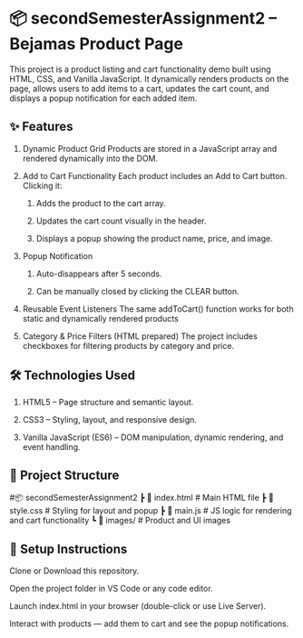 # 📦 secondSemesterAssignment2 – Bejamas Product Page

This project is a product listing and cart functionality demo built using HTML, CSS, and Vanilla JavaScript.
It dynamically renders products on the page, allows users to add items to a cart, updates the cart count, and displays a popup notification for each added item.

## ✨ Features

1. Dynamic Product Grid
   Products are stored in a JavaScript array and rendered dynamically into the DOM.

2. Add to Cart Functionality
   Each product includes an Add to Cart button. Clicking it:

   1. Adds the product to the cart array.

   2. Updates the cart count visually in the header.

   3. Displays a popup showing the product name, price, and image.

3. Popup Notification

   1. Auto-disappears after 5 seconds.

   2. Can be manually closed by clicking the CLEAR button.

4. Reusable Event Listeners
   The same addToCart() function works for both static and dynamically rendered products

5. Category & Price Filters (HTML prepared)
   The project includes checkboxes for filtering products by category and price.

## 🛠️ Technologies Used

1. HTML5 – Page structure and semantic layout.

2. CSS3 – Styling, layout, and responsive design.

3. Vanilla JavaScript (ES6) – DOM manipulation, dynamic rendering, and event handling.

## 📂 Project Structure

#📦 secondSemesterAssignment2
┣ 📜 index.html # Main HTML file
┣ 📜 style.css # Styling for layout and popup
┣ 📜 main.js # JS logic for rendering and cart functionality
┗ 📂 images/ # Product and UI images

## 🚀 Setup Instructions

Clone or Download this repository.

Open the project folder in VS Code or any code editor.

Launch index.html in your browser (double-click or use Live Server).

Interact with products — add them to cart and see the popup notifications.
